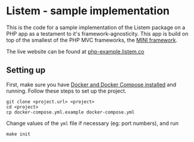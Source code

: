 # Listem - sample implementation

This is the code for a sample implementation of the Listem package on a PHP app as a testament to it's framework-agnosticity. This app is build on top of the smallest of the PHP MVC frameworks, the [MINI framework](https://github.com/panique/mini).

The live website can be found at [php-example.listem.co](https://php-example.listem.dev)

## Setting up

First, make sure you have [Docker and Docker Compose installed](https://docs.docker.com/compose/install) and running. Follow these steps to set up the project.

```
git clone <project.url> <project>
cd <project>
cp docker-compose.yml.example docker-compose.yml
```

Change values of the `yml` file if necessary (eg: port numbers), and run

```
make init
```